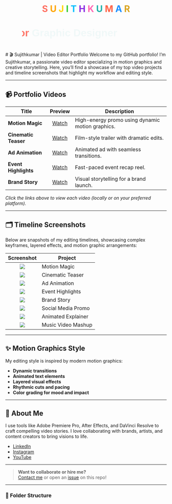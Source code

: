 <!-- Colorful animated name for Sujithkumar -->
<h1 align="center">
  <span style="color:#FF6F61;">S</span>
  <span style="color:#FFA500;">U</span>
  <span style="color:#FFD700;">J</span>
  <span style="color:#32CD32;">I</span>
  <span style="color:#00BFFF;">T</span>
  <span style="color:#8A2BE2;">H</span>
  <span style="color:#FF69B4;">K</span>
  <span style="color:#20B2AA;">U</span>
  <span style="color:#FF6347;">M</span>
  <span style="color:#1E90FF;">A</span>
  <span style="color:#DAA520;">R</span>
<p align="center">
  <svg width="400" height="60">
    <text x="50%" y="50%" text-anchor="middle" dominant-baseline="central" font-size="32" font-family="Verdana, Geneva, sans-serif">
      <tspan fill="#FF6F61">
        <animate attributeName="opacity" values="1;0;0;0" keyTimes="0;0.25;0.50;1" dur="4s" repeatCount="indefinite"/>
        Video Editor
      </tspan>
      <tspan fill="#20B2AA">
        <animate attributeName="opacity" values="0;1;0;0" keyTimes="0;0.25;0.50;1" dur="4s" repeatCount="indefinite"/>
        Graphic Designer
      </tspan>
      <tspan fill="#FFD700">
        <animate attributeName="opacity" values="0;0;1;0" keyTimes="0;0.50;0.75;1" dur="4s" repeatCount="indefinite"/>
        DI Colourist
      </tspan>
      <tspan fill="#8A2BE2">
        <animate attributeName="opacity" values="0;0;0;1" keyTimes="0;0.75;1;1" dur="4s" repeatCount="indefinite"/>
        DOP
      </tspan>
    </text>
  </svg>
</p>
</h1># 🎬 Sujithkumar | Video Editor Portfolio
Welcome to my GitHub portfolio! I’m Sujithkumar, a passionate video editor specializing in motion graphics and creative storytelling. Here, you’ll find a showcase of my top video projects and timeline screenshots that highlight my workflow and editing style.

---

## 📹 Portfolio Videos

| Title                | Preview | Description                          |
|----------------------|:-------:|--------------------------------------|
| **Motion Magic**     | [Watch](videos/motion-magic.mp4) | High-energy promo using dynamic motion graphics. |
| **Cinematic Teaser** | [Watch](videos/cinematic-teaser.mp4) | Film-style trailer with dramatic edits. |
| **Ad Animation**     | [Watch](videos/ad-animation.mp4) | Animated ad with seamless transitions. |
| **Event Highlights** | [Watch](videos/event-highlights.mp4) | Fast-paced event recap reel.           |
| **Brand Story**      | [Watch](videos/brand-story.mp4) | Visual storytelling for a brand launch.|

*Click the links above to view each video (locally or on your preferred platform).*

---

## 🗂️ Timeline Screenshots

Below are snapshots of my editing timelines, showcasing complex keyframes, layered effects, and motion graphic arrangements:

| Screenshot | Project            |
|:----------:|-------------------|
| ![](screenshots/timeline1.png) | Motion Magic         |
| ![](screenshots/timeline2.png) | Cinematic Teaser     |
| ![](screenshots/timeline3.png) | Ad Animation         |
| ![](screenshots/timeline4.png) | Event Highlights     |
| ![](screenshots/timeline5.png) | Brand Story          |
| ![](screenshots/timeline6.png) | Social Media Promo   |
| ![](screenshots/timeline7.png) | Animated Explainer   |
| ![](screenshots/timeline8.png) | Music Video Mashup   |

---

## ✨ Motion Graphics Style

My editing style is inspired by modern motion graphics:
- **Dynamic transitions**
- **Animated text elements**
- **Layered visual effects**
- **Rhythmic cuts and pacing**
- **Color grading for mood and impact**

---

## 🚀 About Me

I use tools like Adobe Premiere Pro, After Effects, and DaVinci Resolve to craft compelling video stories. I love collaborating with brands, artists, and content creators to bring visions to life.

- [LinkedIn](https://www.linkedin.com/in/sujithkumar)  
- [Instagram](https://www.instagram.com/sujithkumar_video)  
- [YouTube](https://www.youtube.com/@sujithkumarvideo)  

---

> **Want to collaborate or hire me?**  
> [Contact me](mailto:sujithkumar.video@gmail.com) or open an [issue](https://github.com/Sujithkumaroffcl/sujithkumar/issues) on this repo!

---

### 📁 Folder Structure
